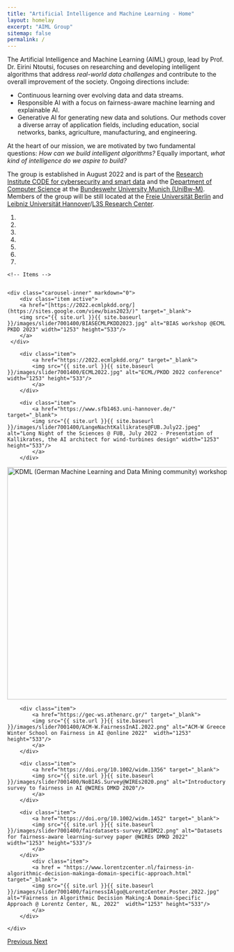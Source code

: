 ```yaml
---
title: "Artificial Intelligence and Machine Learning - Home"
layout: homelay
excerpt: "AIML Group"
sitemap: false
permalink: /
---
```


The Artificial Intelligence and Machine Learning (AIML) group, lead by Prof. Dr. Eirini Ntoutsi, focuses on researching and developing intelligent algorithms that address *real-world data challenges* and contribute to the overall improvement of the society. Ongoing directions include:
- Continuous learning over evolving data and data streams.
- Responsible AI with a focus on fairness-aware machine learning and explainable AI.
- Generative AI for generating new data and solutions.
Our methods cover a diverse array of application fields, including education, social networks, banks, agriculture, manufacturing, and engineering.

At the heart of our mission, we are motivated by two fundamental questions: *How can we build intelligent algorithms?* Equally important, *what kind of intelligence do we aspire to build?*

The group is established in August 2022 and is part of the [Research Institute CODE for cybersecurity and smart data](https://www.unibw.de/code) and the [Department of Computer Science](https://www.unibw.de/inf) at the [Bundeswehr University Munich (UniBw-M)](https://www.unibw.de/). Members of the group will be still located at the [Freie Universität Berlin](https://www.fu-berlin.de/en/) and [Leibniz Universität Hannover](https://www.uni-hannover.de/en/)/[L3S Research Center](https://www.l3s.de/en).


<!-- [Institute of Computer Science](https://www.mi.fu-berlin.de/en/inf/index.html), [Department of Mathematics and Informatics](https://www.mi.fu-berlin.de/en/index.html) of [Freie Universität Berlin](https://www.fu-berlin.de/en/). 
Our aim is to design intelligent algorithms that learn from data *continuously* following the cumulative nature of human learning, while ensuring that what has been learned helps driving *positive societal impact*. Ongoing directions include:
- Continuous learning over non-stationary data and data streams, that is adapting machine learning models to changing environments.
- Responsible AI, in particular fairness-aware machine learning and explainable AI.
- Generative AI, that is using machines to generate new data and solutions.

<p style="background-color:orange;padding:5px;border-radius: 10px;">
From August 2022, Prof. Ntoutsi will join the <a href="https://www.unibw.de/" target="_new">Bundeswehr University Munich (UniBw-M)</a> as Full Professor in its Department of Computer Science and <a href="https://www.unibw.de/code" target="_new">Research Insitute CODE</a>, where she will establish a new research group for AI and ML. We have several oppenings on adaptive learning, responsible AI and generative AI. See details under vacancies.
</p>-->

<div markdown="0" id="carousel" class="carousel slide" data-ride="carousel" data-interval="4000" data-pause="hover" >
    <!-- Menu -->
    <ol class="carousel-indicators">
        <li data-target="#carousel" data-slide-to="0" class="active"></li>
        <li data-target="#carousel" data-slide-to="1"></li>
        <li data-target="#carousel" data-slide-to="2"></li>
        <li data-target="#carousel" data-slide-to="3"></li>
        <li data-target="#carousel" data-slide-to="4"></li>
        <li data-target="#carousel" data-slide-to="5"></li>
        <li data-target="#carousel" data-slide-to="6"></li>
    </ol>

    <!-- Items --> 
    
    
    <div class="carousel-inner" markdown="0">
        <div class="item active">
        <a href="[https://2022.ecmlpkdd.org/](https://sites.google.com/view/bias2023/)" target="_blank">
        <img src="{{ site.url }}{{ site.baseurl }}/images/slider7001400/BIASECMLPKDD2023.jpg" alt="BIAS workshop @ECML PKDD 2023" width="1253" height="533"/>
        </a>
     </div>
        
        <div class="item">
            <a href="https://2022.ecmlpkdd.org/" target="_blank">
            <img src="{{ site.url }}{{ site.baseurl }}/images/slider7001400/ECML2022.jpg" alt="ECML/PKDD 2022 conference" width="1253" height="533"/>
            </a>
        </div>
        
        <div class="item">
            <a href="https://www.sfb1463.uni-hannover.de/" target="_blank">
            <img src="{{ site.url }}{{ site.baseurl }}/images/slider7001400/LangeNachtKallikrates@FUB.July22.jpeg" alt="Long Night of the Sciences @ FUB, July 2022 - Presentation of Kallikrates, the AI architect for wind-turbines design" width="1253" height="533"/>
            </a>
        </div>
        
   <div class="item">
            <a href="https://pages.cms.hu-berlin.de/ipa/lwda2019/" target="_blank">
            <img src="{{ site.url }}{{ site.baseurl }}/images/slider7001400/KDML@LWDA_19_Berlin.jpg" alt="KDML (German Machine Learning and Data Mining community) workshop @LWDA 2019 in Berlin" width="1253" height="533"/>
            </a>                                               
        </div> 
        
        <div class="item">
            <a href="https://gec-ws.athenarc.gr/" target="_blank">
            <img src="{{ site.url }}{{ site.baseurl }}/images/slider7001400/ACM-W.FairnessInAI.2022.png" alt="ACM-W Greece Winter School on Fairness in AI @online 2022"  width="1253" height="533"/>
            </a>
        </div>
        
        <div class="item">
            <a href="https://doi.org/10.1002/widm.1356" target="_blank">
            <img src="{{ site.url }}{{ site.baseurl }}/images/slider7001400/NoBIAS.Survey@WIREs2020.png" alt="Introductory survey to fairness in AI @WIREs DMKD 2020"/>
            </a>  
        </div> 
        
        <div class="item">
            <a href="https://doi.org/10.1002/widm.1452" target="_blank">
            <img src="{{ site.url }}{{ site.baseurl }}/images/slider7001400/fairdatasets-survey.WIDM22.png" alt="Datasets for fairness-aware learning-survey paper @WIREs DMKD 2022"  width="1253" height="533"/>
            </a>
        </div>
            <div class="item">
            <a href = "https://www.lorentzcenter.nl/fairness-in-algorithmic-decision-makinga-domain-specific-approach.html" target="_blank">
            <img src="{{ site.url }}{{ site.baseurl }}/images/slider7001400/fairnessIAlgo@LorentzCenter.Poster.2022.jpg" alt="Fairness in Algorithmic Decision Making:A Domain-Specific Approach @ Lorentz Center, NL, 2022"  width="1253" height="533"/>
            </a>
        </div>
        
    </div>
  <a class="left carousel-control" href="#carousel" role="button" data-slide="prev">
    <span class="glyphicon glyphicon-chevron-left" aria-hidden="true"></span>
    <span class="sr-only">Previous</span>
  </a>
  <a class="right carousel-control" href="#carousel" role="button" data-slide="next">
    <span class="glyphicon glyphicon-chevron-right" aria-hidden="true"></span>
    <span class="sr-only">Next</span>
  </a>
</div>



